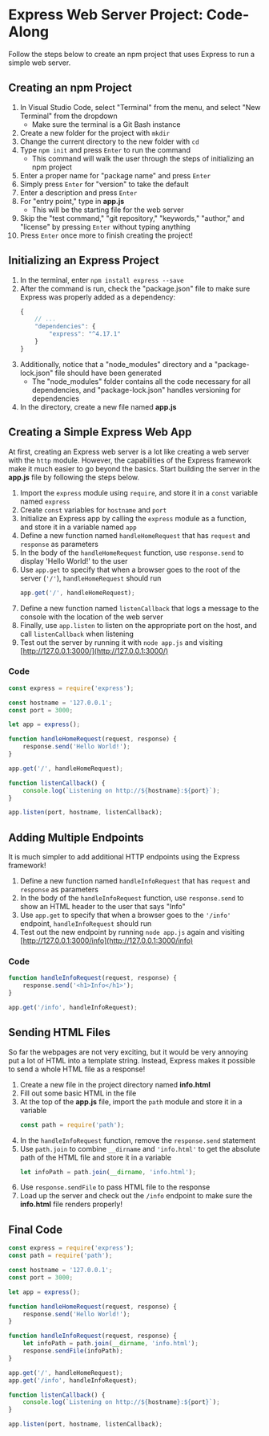 # Express Web Server Project: Code-Along
Follow the steps below to create an npm project that uses Express to run a simple web server.

## Creating an npm Project
1. In Visual Studio Code, select "Terminal" from the menu, and select "New Terminal" from the dropdown
    - Make sure the terminal is a Git Bash instance
1. Create a new folder for the project with `mkdir`
1. Change the current directory to the new folder with `cd`
1. Type `npm init` and press `Enter` to run the command
    - This command will walk the user through the steps of initializing an npm project
1. Enter a proper name for "package name" and press `Enter`
1. Simply press `Enter` for "version" to take the default
1. Enter a description and press `Enter`
1. For "entry point," type in **app.js**
    - This will be the starting file for the web server
1. Skip the "test command," "git repository," "keywords," "author," and "license" by pressing `Enter` without typing anything
1. Press `Enter` once more to finish creating the project!

## Initializing an Express Project
1. In the terminal, enter `npm install express --save`
1. After the command is run, check the "package.json" file to make sure Express was properly added as a dependency:  
    ```js
    {
        // ...
        "dependencies": {
            "express": "^4.17.1"
        }
    }
    ```
1. Additionally, notice that a "node_modules" directory and a "package-lock.json" file should have been generated
    - The "node_modules" folder contains all the code necessary for all dependencies, and "package-lock.json" handles versioning for dependencies
1. In the directory, create a new file named **app.js**

## Creating a Simple Express Web App
At first, creating an Express web server is a lot like creating a web server with the `http` module. However, the capabilities of the Express framework make it much easier to go beyond the basics. Start building the server in the **app.js** file by following the steps below.

1. Import the `express` module using `require`, and store it in a `const` variable named `express`
1. Create `const` variables for `hostname` and `port`
1. Initialize an Express app by calling the `express` module as a function, and store it in a variable named `app`
1. Define a new function named `handleHomeRequest` that has `request` and `response` as parameters
1. In the body of the `handleHomeRequest` function, use `response.send` to display 'Hello World!' to the user
1. Use `app.get` to specify that when a browser goes to the root of the server (`'/'`), `handleHomeRequest` should run
    ```js
    app.get('/', handleHomeRequest);
    ```
1. Define a new function named `listenCallback` that logs a message to the console with the location of the web server
1. Finally, use `app.listen` to listen on the appropriate port on the host, and call `listenCallback` when listening
1. Test out the server by running it with `node app.js` and visiting [http://127.0.0.1:3000/](http://127.0.0.1:3000/)

### Code
```js
const express = require('express');

const hostname = '127.0.0.1';
const port = 3000;

let app = express();

function handleHomeRequest(request, response) {
    response.send('Hello World!');
}

app.get('/', handleHomeRequest);

function listenCallback() {
    console.log(`Listening on http://${hostname}:${port}`);
}

app.listen(port, hostname, listenCallback);
```

## Adding Multiple Endpoints
It is much simpler to add additional HTTP endpoints using the Express framework!

1. Define a new function named `handleInfoRequest` that has `request` and `response` as parameters
1. In the body of the `handleInfoRequest` function, use `response.send` to show an HTML header to the user that says "Info"
1. Use `app.get` to specify that when a browser goes to the `'/info'` endpoint, `handleInfoRequest` should run
1. Test out the new endpoint by running `node app.js` again and visiting [http://127.0.0.1:3000/info](http://127.0.0.1:3000/info)

### Code
```js
function handleInfoRequest(request, response) {
    response.send('<h1>Info</h1>');
}

app.get('/info', handleInfoRequest);
```

## Sending HTML Files
So far the webpages are not very exciting, but it would be very annoying put a lot of HTML into a template string. Instead, Express makes it possible to send a whole HTML file as a response!

1. Create a new file in the project directory named **info.html**
1. Fill out some basic HTML in the file
1. At the top of the **app.js** file, import the `path` module and store it in a variable
    ```js
    const path = require('path');
    ```
1. In the `handleInfoRequest` function, remove the `response.send` statement
1. Use `path.join` to combine `__dirname` and `'info.html'` to get the absolute path of the HTML file and store it in a variable
    ```js
    let infoPath = path.join(__dirname, 'info.html');
    ```
1. Use `response.sendFile` to pass HTML file to the response
1. Load up the server and check out the `/info` endpoint to make sure the **info.html** file renders properly!

## Final Code
```js
const express = require('express');
const path = require('path');

const hostname = '127.0.0.1';
const port = 3000;

let app = express();

function handleHomeRequest(request, response) {
    response.send('Hello World!');
}

function handleInfoRequest(request, response) {
    let infoPath = path.join(__dirname, 'info.html');
    response.sendFile(infoPath);
}

app.get('/', handleHomeRequest);
app.get('/info', handleInfoRequest);

function listenCallback() {
    console.log(`Listening on http://${hostname}:${port}`);
}

app.listen(port, hostname, listenCallback);
```